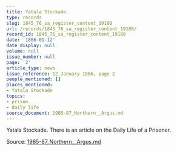 ```yaml
---
title: Yatala Stockade.
type: records
slug: 1845_76_sa_register_content_19180
url: /records/1845_76_sa_register_content_19180/
record_id: 1845_76_sa_register_content_19180
date: '1866-01-12'
date_display: null
volume: null
issue_number: null
page: '2'
article_type: news
issue_reference: 12 January 1866, page 2
people_mentioned: []
places_mentioned:
- Yatala Stockade
topics:
- prison
- daily life
source_document: 1985-87_Northern__Argus.md
---
```


Yatala Stockade.  There is an article on the Daily Life of a Prisoner.

Source: [1985-87_Northern__Argus.md](/downloads/markdown/1985-87_Northern__Argus.md)
